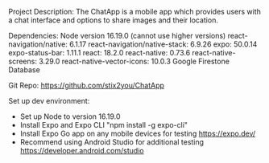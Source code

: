 Project Description:
The ChatApp is a mobile app which provides users with a chat interface and options to share images and their location.

Dependencies:
Node version 16.19.0 (cannot use higher versions)
react-navigation/native: 6.1.17
react-navigation/native-stack: 6.9.26
expo: 50.0.14
expo-status-bar: 1.11.1
react: 18.2.0
react-native: 0.73.6
react-native-screens: 3.29.0
react-native-vector-icons: 10.0.3
Google Firestone Database

Git Repo:  https://github.com/stix2you/ChatApp

Set up dev environment: 
- Set up Node to version 16.19.0
- Install Expo and Expo CLI   "npm install -g expo-cli"
- Install Expo Go app on any mobile devices for testing   https://expo.dev/
- Recommend using Android Studio for additional testing   https://developer.android.com/studio
